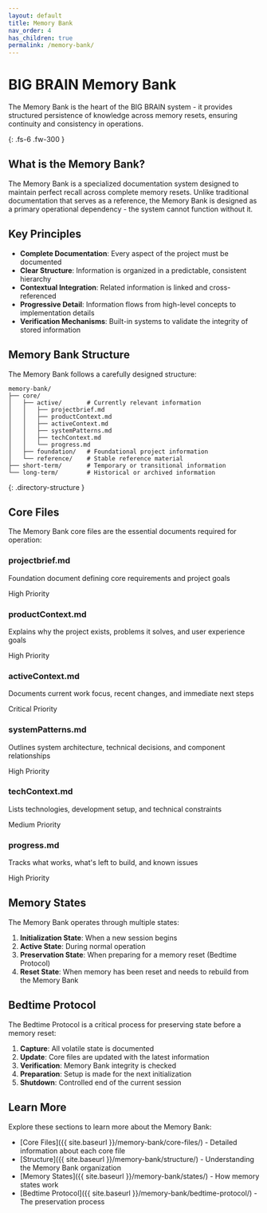 ```yaml
---
layout: default
title: Memory Bank
nav_order: 4
has_children: true
permalink: /memory-bank/
---
```


# BIG BRAIN Memory Bank

The Memory Bank is the heart of the BIG BRAIN system - it provides structured
persistence of knowledge across memory resets, ensuring continuity and
consistency in operations.

{: .fs-6 .fw-300 }

## What is the Memory Bank?

The Memory Bank is a specialized documentation system designed to maintain
perfect recall across complete memory resets. Unlike traditional documentation
that serves as a reference, the Memory Bank is designed as a primary operational
dependency - the system cannot function without it.

## Key Principles

- **Complete Documentation**: Every aspect of the project must be documented
- **Clear Structure**: Information is organized in a predictable, consistent
  hierarchy
- **Contextual Integration**: Related information is linked and cross-referenced
- **Progressive Detail**: Information flows from high-level concepts to
  implementation details
- **Verification Mechanisms**: Built-in systems to validate the integrity of
  stored information

## Memory Bank Structure

The Memory Bank follows a carefully designed structure:

```
memory-bank/
├── core/
│   ├── active/       # Currently relevant information
│   │   ├── projectbrief.md
│   │   ├── productContext.md
│   │   ├── activeContext.md
│   │   ├── systemPatterns.md
│   │   ├── techContext.md
│   │   └── progress.md
│   ├── foundation/   # Foundational project information
│   └── reference/    # Stable reference material
├── short-term/       # Temporary or transitional information
└── long-term/        # Historical or archived information
```

{: .directory-structure }

## Core Files

The Memory Bank core files are the essential documents required for operation:

<div class="memory-bank-files">
  <div class="file-card">
    <h3>projectbrief.md</h3>
    <p>Foundation document defining core requirements and project goals</p>
    <div class="file-priority high">High Priority</div>
  </div>

  <div class="file-card">
    <h3>productContext.md</h3>
    <p>Explains why the project exists, problems it solves, and user experience goals</p>
    <div class="file-priority high">High Priority</div>
  </div>

  <div class="file-card">
    <h3>activeContext.md</h3>
    <p>Documents current work focus, recent changes, and immediate next steps</p>
    <div class="file-priority critical">Critical Priority</div>
  </div>

  <div class="file-card">
    <h3>systemPatterns.md</h3>
    <p>Outlines system architecture, technical decisions, and component relationships</p>
    <div class="file-priority high">High Priority</div>
  </div>

  <div class="file-card">
    <h3>techContext.md</h3>
    <p>Lists technologies, development setup, and technical constraints</p>
    <div class="file-priority medium">Medium Priority</div>
  </div>

  <div class="file-card">
    <h3>progress.md</h3>
    <p>Tracks what works, what's left to build, and known issues</p>
    <div class="file-priority high">High Priority</div>
  </div>
</div>

## Memory States

The Memory Bank operates through multiple states:

1. **Initialization State**: When a new session begins
2. **Active State**: During normal operation
3. **Preservation State**: When preparing for a memory reset (Bedtime Protocol)
4. **Reset State**: When memory has been reset and needs to rebuild from the
   Memory Bank

## Bedtime Protocol

The Bedtime Protocol is a critical process for preserving state before a memory
reset:

1. **Capture**: All volatile state is documented
2. **Update**: Core files are updated with the latest information
3. **Verification**: Memory Bank integrity is checked
4. **Preparation**: Setup is made for the next initialization
5. **Shutdown**: Controlled end of the current session

## Learn More

Explore these sections to learn more about the Memory Bank:

- [Core Files]({{ site.baseurl }}/memory-bank/core-files/) - Detailed
  information about each core file
- [Structure]({{ site.baseurl }}/memory-bank/structure/) - Understanding the
  Memory Bank organization
- [Memory States]({{ site.baseurl }}/memory-bank/states/) - How memory states
  work
- [Bedtime Protocol]({{ site.baseurl }}/memory-bank/bedtime-protocol/) - The
  preservation process
